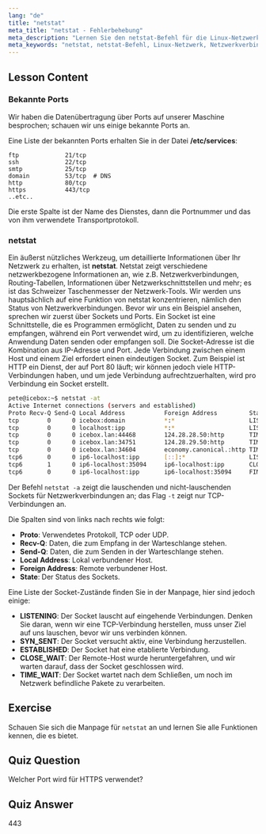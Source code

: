 ```yaml
---
lang: "de"
title: "netstat"
meta_title: "netstat - Fehlerbehebung"
meta_description: "Lernen Sie den netstat-Befehl für die Linux-Netzwerkanalyse. Verstehen Sie Netzwerkverbindungen, Ports und Sockets mit dieser anfängerfreundlichen Anleitung."
meta_keywords: "netstat, netstat-Befehl, Linux-Netzwerk, Netzwerkverbindungen, Linux-Tutorial, Anfänger, Anleitung"
---
```


## Lesson Content

### Bekannte Ports

Wir haben die Datenübertragung über Ports auf unserer Maschine besprochen; schauen wir uns einige bekannte Ports an.

Eine Liste der bekannten Ports erhalten Sie in der Datei **/etc/services**:

```plaintext
ftp             21/tcp
ssh             22/tcp
smtp            25/tcp
domain          53/tcp  # DNS
http            80/tcp
https           443/tcp
..etc..
```

Die erste Spalte ist der Name des Dienstes, dann die Portnummer und das von ihm verwendete Transportprotokoll.

### netstat

Ein äußerst nützliches Werkzeug, um detaillierte Informationen über Ihr Netzwerk zu erhalten, ist **netstat**. Netstat zeigt verschiedene netzwerkbezogene Informationen an, wie z.B. Netzwerkverbindungen, Routing-Tabellen, Informationen über Netzwerkschnittstellen und mehr; es ist das Schweizer Taschenmesser der Netzwerk-Tools. Wir werden uns hauptsächlich auf eine Funktion von netstat konzentrieren, nämlich den Status von Netzwerkverbindungen. Bevor wir uns ein Beispiel ansehen, sprechen wir zuerst über Sockets und Ports. Ein Socket ist eine Schnittstelle, die es Programmen ermöglicht, Daten zu senden und zu empfangen, während ein Port verwendet wird, um zu identifizieren, welche Anwendung Daten senden oder empfangen soll. Die Socket-Adresse ist die Kombination aus IP-Adresse und Port. Jede Verbindung zwischen einem Host und einem Ziel erfordert einen eindeutigen Socket. Zum Beispiel ist HTTP ein Dienst, der auf Port 80 läuft; wir können jedoch viele HTTP-Verbindungen haben, und um jede Verbindung aufrechtzuerhalten, wird pro Verbindung ein Socket erstellt.

```bash
pete@icebox:~$ netstat -at
Active Internet connections (servers and established)
Proto Recv-Q Send-Q Local Address           Foreign Address         State
tcp        0      0 icebox:domain           *:*                     LISTEN
tcp        0      0 localhost:ipp           *:*                     LISTEN
tcp        0      0 icebox.lan:44468        124.28.28.50:http       TIME_WAIT
tcp        0      0 icebox.lan:34751        124.28.29.50:http       TIME_WAIT
tcp        0      0 icebox.lan:34604        economy.canonical.:http TIME_WAIT
tcp6       0      0 ip6-localhost:ipp       [::]:*                  LISTEN
tcp6       1      0 ip6-localhost:35094     ip6-localhost:ipp       CLOSE_WAIT
tcp6       0      0 ip6-localhost:ipp       ip6-localhost:35094     FIN_WAIT2
```

Der Befehl `netstat -a` zeigt die lauschenden und nicht-lauschenden Sockets für Netzwerkverbindungen an; das Flag `-t` zeigt nur TCP-Verbindungen an.

Die Spalten sind von links nach rechts wie folgt:

- **Proto**: Verwendetes Protokoll, TCP oder UDP.
- **Recv-Q**: Daten, die zum Empfang in der Warteschlange stehen.
- **Send-Q**: Daten, die zum Senden in der Warteschlange stehen.
- **Local Address**: Lokal verbundener Host.
- **Foreign Address**: Remote verbundener Host.
- **State**: Der Status des Sockets.

Eine Liste der Socket-Zustände finden Sie in der Manpage, hier sind jedoch einige:

- **LISTENING**: Der Socket lauscht auf eingehende Verbindungen. Denken Sie daran, wenn wir eine TCP-Verbindung herstellen, muss unser Ziel auf uns lauschen, bevor wir uns verbinden können.
- **SYN_SENT**: Der Socket versucht aktiv, eine Verbindung herzustellen.
- **ESTABLISHED**: Der Socket hat eine etablierte Verbindung.
- **CLOSE_WAIT**: Der Remote-Host wurde heruntergefahren, und wir warten darauf, dass der Socket geschlossen wird.
- **TIME_WAIT**: Der Socket wartet nach dem Schließen, um noch im Netzwerk befindliche Pakete zu verarbeiten.

## Exercise

Schauen Sie sich die Manpage für `netstat` an und lernen Sie alle Funktionen kennen, die es bietet.

## Quiz Question

Welcher Port wird für HTTPS verwendet?

## Quiz Answer

443

